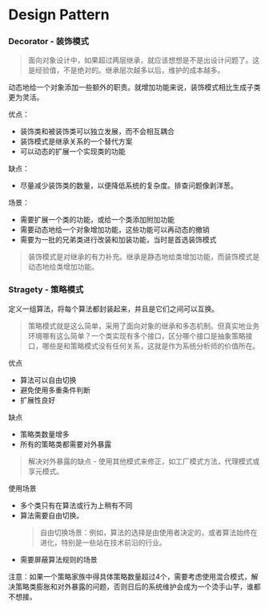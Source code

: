 # Design Pattern







### Decorator - 装饰模式

> 面向对象设计中，如果超过两层继承，就应该想想是不是出设计问题了。这是经验值，不是绝对的。继承层次越多以后，维护的成本越多。

动态地给一个对象添加一些额外的职责。就增加功能来说，装饰模式相比生成子类更为灵活。


优点：
* 装饰类和被装饰类可以独立发展，而不会相互耦合
* 装饰模式是继承关系的一个替代方案
* 可以动态的扩展一个实现类的功能

缺点：
* 尽量减少装饰类的数量，以便降低系统的复杂度。排查问题像剥洋葱。

场景：
* 需要扩展一个类的功能，或给一个类添加附加功能
* 需要动态地给一个对象增加功能，这些功能可以再动态的撤销
* 需要为一批的兄弟类进行改装和加装功能，当时是首选装饰模式

> 装饰模式是对继承的有力补充。继承是静态地给类增加功能，而装饰模式是动态地给类增加功能。


### Stragety - 策略模式

定义一组算法，将每个算法都封装起来，并且是它们之间可以互换。

> 策略模式就是这么简单，采用了面向对象的继承和多态机制。但真实地业务环境哪有这么简单？一个类实现有多个接口，区分哪个接口是抽象策略接口，哪些是和策略模式没有任何关系，这就是作为系统分析师的价值所在。

优点
* 算法可以自由切换
* 避免使用多重条件判断
* 扩展性良好

缺点
* 策略类数量增多
* 所有的策略类都需要对外暴露

> 解决对外暴露的缺点 - 使用其他模式来修正，如工厂模式方法，代理模式或享元模式。


使用场景
* 多个类只有在算法或行为上稍有不同
* 算法需要自由切换。
  > 自由切换场景：例如，算法的选择是由使用者决定的，或者算法始终在进化，特别是一些站在技术前沿的行业。
* 需要屏蔽算法规则的场景

注意：如果一个策略家族中得具体策略数量超过4个，需要考虑使用混合模式，解决策略类膨胀和对外暴露的问题，否则日后的系统维护会成为一个烫手山芋，谁都不想接。






